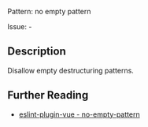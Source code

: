 Pattern: no empty pattern

Issue: -

## Description

Disallow empty destructuring patterns.

## Further Reading

* [eslint-plugin-vue - no-empty-pattern](https://eslint.vuejs.org/rules/no-empty-pattern.html)
